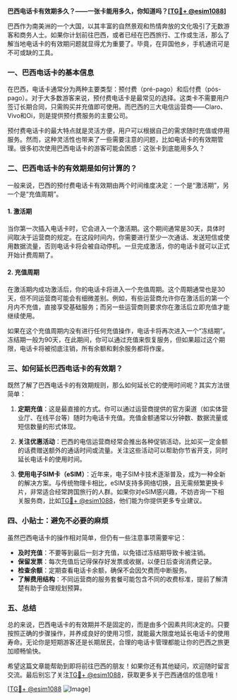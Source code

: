 **巴西电话卡有效期多久？——一张卡能用多久，你知道吗？[[TG💪+ @esim1088](https://t.me/s/esim1088)]**

巴西作为南美洲的一个大国，以其丰富的自然景观和热情奔放的文化吸引了无数游客和商务人士。如果你计划前往巴西，或者已经在巴西旅行、工作或生活，那么了解当地电话卡的有效期问题就显得尤为重要了。毕竟，在异国他乡，手机通讯可是不可或缺的工具。

### 一、巴西电话卡的基本信息

在巴西，电话卡通常分为两种主要类型：预付费（pré-pago）和后付费（pós-pago）。对于大多数游客来说，预付费电话卡是最常见的选择。这类卡不需要用户签订长期合同，只需购买并充值即可使用。而巴西的三大电信运营商——Claro、Vivo和Oi，则是提供预付费服务的主要公司。

预付费电话卡的最大特点就是灵活方便，用户可以根据自己的需求随时充值或停用服务。然而，这种灵活性也带来了一些需要注意的问题，比如电话卡的有效期管理。很多初次使用巴西电话卡的游客可能会困惑：这张卡到底能用多久？

### 二、巴西电话卡的有效期是如何计算的？

一般来说，巴西的预付费电话卡有效期由两个时间维度决定：一个是“激活期”，另一个是“充值周期”。

#### 1. 激活期
当你第一次插入电话卡时，它会进入一个激活期。这个期间通常是30天，具体时间取决于运营商的规定。在这段时间内，你需要进行至少一次通话、发送短信或使用数据流量，否则电话卡将会被自动停机。一旦完成激活，你的电话卡就可以正式开始计费周期了。

#### 2. 充值周期
在激活期内成功激活后，你的电话卡将进入一个充值周期。这个周期通常也是30天，但不同运营商可能会有细微差别。例如，有些运营商允许你在激活后的第一个月内不充值，直接享受基础服务；而另一些运营商则要求你在激活后立即充值才能继续使用。

如果在这个充值周期内没有进行任何充值操作，电话卡将再次进入一个“冻结期”。冻结期一般为90天，在此期间，你可以通过充值来恢复服务，但如果超过这个期限，电话卡将被彻底注销，所有余额和剩余服务都将作废。

### 三、如何延长巴西电话卡的有效期？

既然了解了巴西电话卡的有效期规则，那么如何延长它的使用时间呢？其实方法很简单：

1. **定期充值**：这是最直接的方式。你可以通过运营商提供的官方渠道（如实体营业厅、在线平台等）随时为电话卡充值。充值金额通常以分钟数、数据流量或短信数量的形式体现。
   
2. **关注优惠活动**：巴西的电信运营商经常会推出各种促销活动，比如买一定金额的话费赠送额外的通话时间或流量。关注这些活动可以帮助你节省开支，同时延长电话卡的使用时间。

3. **使用电子SIM卡（eSIM）**：近年来，电子SIM卡技术逐渐普及，成为一种全新的解决方案。与传统物理卡相比，eSIM支持多网络切换，且无需频繁更换卡片，非常适合经常跨国旅行的人群。如果你对eSIM感兴趣，不妨咨询一下相关服务商，比如[TG💪+ @esim1088](https://t.me/s/esim1088)，他们能为你提供更多专业建议。

### 四、小贴士：避免不必要的麻烦

虽然巴西电话卡的操作相对简单，但仍有一些注意事项需要牢记：

- **及时充值**：不要等到最后一刻才充值，以免错过冻结期导致卡被注销。
- **保留发票**：每次充值后记得保存好发票或收据，以便日后查询消费记录。
- **检查余额**：定期查看电话卡余额，确保不会因欠费而中断服务。
- **了解费用结构**：不同运营商的服务套餐可能包含不同的收费标准，提前了解清楚有助于合理规划预算。

### 五、总结

总的来说，巴西电话卡的有效期并不是固定的，而是由多个因素共同决定的。只要按照正确的步骤操作，并养成良好的使用习惯，就能最大限度地延长电话卡的使用寿命。无论你是短期游客还是长期居民，合理的电话卡管理都能让你的巴西之旅更加顺畅愉快。

希望这篇文章能帮助到即将前往巴西的朋友！如果你还有其他疑问，欢迎随时留言交流。最后别忘了关注[TG💪+ @esim1088](https://t.me/s/esim1088)，获取更多关于巴西通信的信息哦！

[[TG💪+ @esim1088](https://t.me/s/esim1088) ![Image](https://i.postimg.cc/4NQfJmqS/Snipaste-2025-05-13-00-14-12.png)]